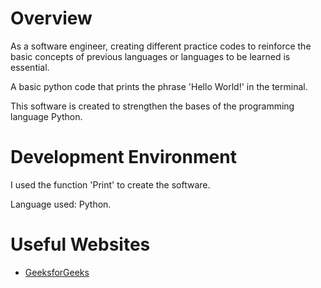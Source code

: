 # Overview

As a software engineer, creating different practice codes to reinforce the basic concepts of previous languages ​​or languages ​​to be learned is essential.

A basic python code that prints the phrase 'Hello World!' in the terminal.

This software is created to strengthen the bases of the programming language Python.

# Development Environment

I used the function 'Print' to create the software.

Language used: Python.

# Useful Websites

* [GeeksforGeeks](https://www.geeksforgeeks.org/)